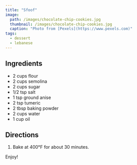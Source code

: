 ```yaml
---
title: "Sfoof"
image: 
  path: /images/chocolate-chip-cookies.jpg
  thumbnail: /images/chocolate-chip-cookies.jpg
  caption: "Photo from [Pexels](https://www.pexels.com)"
tags:
  - dessert
  - lebanese
---
```


## Ingredients

* 2 cups  flour
* 2 cups semolina
* 2 cups sugar
* 1/2 tsp salt
* 1 tsp ground anise 
* 2 tsp tumeric
* 2 tbsp baking powder
* 2 cups water
* 1 cup oil

## Directions

1. Bake at 400°F for about 30 minutes.

Enjoy!
